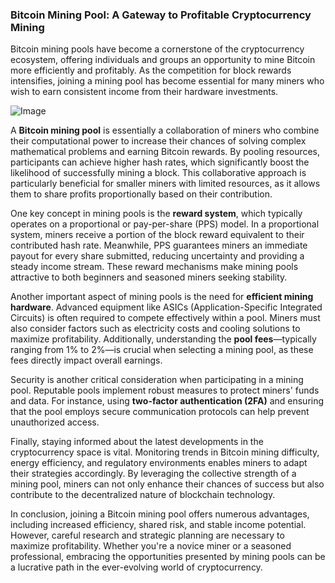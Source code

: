 ### Bitcoin Mining Pool: A Gateway to Profitable Cryptocurrency Mining

Bitcoin mining pools have become a cornerstone of the cryptocurrency ecosystem, offering individuals and groups an opportunity to mine Bitcoin more efficiently and profitably. As the competition for block rewards intensifies, joining a mining pool has become essential for many miners who wish to earn consistent income from their hardware investments.

![Image](https://github.com/user-attachments/assets/b8266eee-691e-4ee1-99ef-bfa10d234fd4)

A **Bitcoin mining pool** is essentially a collaboration of miners who combine their computational power to increase their chances of solving complex mathematical problems and earning Bitcoin rewards. By pooling resources, participants can achieve higher hash rates, which significantly boost the likelihood of successfully mining a block. This collaborative approach is particularly beneficial for smaller miners with limited resources, as it allows them to share profits proportionally based on their contribution.

One key concept in mining pools is the **reward system**, which typically operates on a proportional or pay-per-share (PPS) model. In a proportional system, miners receive a portion of the block reward equivalent to their contributed hash rate. Meanwhile, PPS guarantees miners an immediate payout for every share submitted, reducing uncertainty and providing a steady income stream. These reward mechanisms make mining pools attractive to both beginners and seasoned miners seeking stability.

Another important aspect of mining pools is the need for **efficient mining hardware**. Advanced equipment like ASICs (Application-Specific Integrated Circuits) is often required to compete effectively within a pool. Miners must also consider factors such as electricity costs and cooling solutions to maximize profitability. Additionally, understanding the **pool fees**—typically ranging from 1% to 2%—is crucial when selecting a mining pool, as these fees directly impact overall earnings.

Security is another critical consideration when participating in a mining pool. Reputable pools implement robust measures to protect miners' funds and data. For instance, using **two-factor authentication (2FA)** and ensuring that the pool employs secure communication protocols can help prevent unauthorized access.

Finally, staying informed about the latest developments in the cryptocurrency space is vital. Monitoring trends in Bitcoin mining difficulty, energy efficiency, and regulatory environments enables miners to adapt their strategies accordingly. By leveraging the collective strength of a mining pool, miners can not only enhance their chances of success but also contribute to the decentralized nature of blockchain technology.

In conclusion, joining a Bitcoin mining pool offers numerous advantages, including increased efficiency, shared risk, and stable income potential. However, careful research and strategic planning are necessary to maximize profitability. Whether you're a novice miner or a seasoned professional, embracing the opportunities presented by mining pools can be a lucrative path in the ever-evolving world of cryptocurrency.